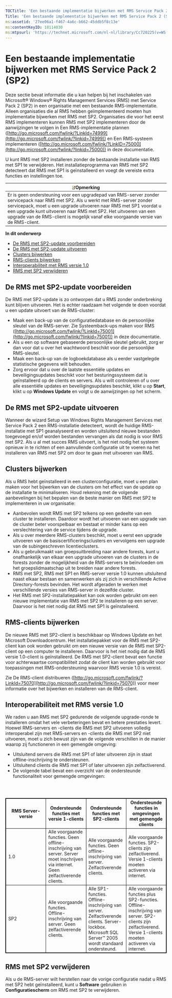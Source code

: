 ```yaml
---
TOCTitle: 'Een bestaande implementatie bijwerken met RMS Service Pack 2 (SP2)'
Title: 'Een bestaande implementatie bijwerken met RMS Service Pack 2 (SP2)'
ms:assetid: '27ee06a1-f467-4a6c-b662-45ddb5f8c13e'
ms:contentKeyID: 18114030
ms:mtpsurl: 'https://technet.microsoft.com/nl-nl/library/Cc720225(v=WS.10)'
---
```


Een bestaande implementatie bijwerken met RMS Service Pack 2 (SP2)
==================================================================

Deze sectie bevat informatie die u kan helpen bij het inschakelen van Microsoft® Windows® Rights Management Services (RMS) met Service Pack 2 (SP2) in een organisatie met een bestaande RMS-implementatie. Alleen organisaties die al RMS hebben geïmplementeerd moeten hun implementatie bijwerken met RMS met SP2. Organisaties die voor het eerst RMS implementeren kunnen RMS met SP2 implementeren door de aanwijzingen te volgen in Een RMS-implementatie plannen ([http://go.microsoft.com/fwlink/?LinkId=74999](http://go.microsoft.com/fwlink/?linkid=74999)) en Een RMS-systeem implementeren ([http://go.microsoft.com/fwlink/?LinkID=75000](http://go.microsoft.com/fwlink/?linkid=75000)) in deze documentatie.

U kunt RMS met SP2 installeren zonder de bestaande installatie van RMS met SP1 te verwijderen. Het installatieprogramma van RMS met SP2 detecteert dat RMS met SP1 is geïnstalleerd en voegt de vereiste extra functies en instellingen toe.

| ![](/security-updates/images/Cc720225.note(WS.10).gif)Opmerking                                                                                                                                                                                                                                                                                       |
|------------------------------------------------------------------------------------------------------------------------------------------------------------------------------------------------------------------------------------------------------------------------------------------------------------------------------------------------------------------|
| Er is geen ondersteuning voor een upgradepad van RMS-server zonder servicepack naar RMS met SP2. Als u werkt met RMS-server zonder servicepack, moet u een upgrade uitvoeren naar RMS met SP1 voordat u een upgrade kunt uitvoeren naar RMS met SP2. Het uitvoeren van een upgrade van de RMS-client is mogelijk vanaf elke voorgaande versie van de RMS-client. |

**In dit onderwerp**

-   [De RMS met SP2-update voorbereiden](#bkmk_preparingforsp2update)
-   [De RMS met SP2-update uitvoeren](#bkmk_performingsp2update)
-   [Clusters bijwerken](#bkmk_updateclusters)
-   [RMS-clients bijwerken](#bkmk_updateclients)
-   [Interoperabiliteit met RMS versie 1.0](#bkmk_interop)
-   [RMS met SP2 verwijderen](#bkmk_removingrms)

<span id="bkmk_PreparingForSP2Update"></span>
De RMS met SP2-update voorbereiden
----------------------------------

De RMS met SP2-update is zo ontworpen dat u RMS zonder onderbreking kunt blijven uitvoeren. Het is echter raadzaam het volgende te doen voordat u een update uitvoert van de RMS-cluster:

-   Maak een back-up van de configuratiedatabase en de persoonlijke sleutel van de RMS-server. Zie Systeemback-ups maken voor RMS ([http://go.microsoft.com/fwlink/?LinkId=75001](http://go.microsoft.com/fwlink/?linkid=75001)) in deze documentatie.
-   Als u een op software gebaseerde persoonlijke sleutel gebruikt, zorg er dan voor dat u over het wachtwoord beschikt voor die persoonlijke RMS-sleutel.
-   Maak een back-up van de logboekdatabase als u eerder vastgelegde statistische gegevens wilt behouden.
-   Zorg ervoor dat u over de laatste essentiële updates en beveiligingsupdates beschikt voor het besturingssysteem dat is geïnstalleerd op de clients en servers. Als u wilt controleren of u over alle essentiële updates en beveiligingsupdates beschikt, klikt u op **Start**, klikt u op **Windows Update** en volgt u de aanwijzingen op het scherm.

<span id="bkmk_PerformingSP2Update"></span>
De RMS met SP2-update uitvoeren
-------------------------------

Wanneer de wizard Setup van Windows Rights Management Services met Service Pack 2 een RMS-installatie detecteert, wordt de huidige RMS-installatie met SP1 geanalyseerd en worden uitsluitend nieuwe bestanden toegevoegd en/of worden bestanden vervangen als dat nodig is voor RMS met SP2. Als u al met succes RMS uitvoert, is het niet nodig het systeem opnieuw in te richten of een aanvullende configuratie uit te voeren na het installeren van RMS met SP2 om door te gaan met uitvoeren van RMS.

<span id="bkmk_UpdateClusters"></span>
Clusters bijwerken
------------------

Als u RMS hebt geïnstalleerd in een clusterconfiguratie, moet u een plan maken voor het bijwerken van de clusters om het effect van de update op de installatie te minimaliseren. Houd rekening met de volgende aanbevelingen bij het bepalen van de beste manier om RMS met SP2 te implementeren in uw organisatie:

-   Aanbevolen wordt RMS met SP2 telkens op een gedeelte van een cluster te installeren. Daardoor wordt het uitvoeren van een upgrade van de cluster beter voorspelbaar en bestaat er minder kans op een verslechtering van de service tijdens de upgrade.
-   Als u over meerdere RMS-clusters beschikt, moet u eerst een upgrade uitvoeren van de basiscertificeringsclusters en vervolgens een upgrade van de subingeschreven licentieclusters.
-   Als u gebruikmaakt van groepsuitbreiding naar andere forests, kunt u onafhankelijk van elkaar een upgrade uitvoeren van de clusters in de forests zonder de mogelijkheid van de RMS-servers te beïnvloeden om het groepslidmaatschap uit te breiden naar andere forests.
-   RMS met SP2, RMS met SP1 en RMS-server versie 1.0 kunnen uitsluitend naast elkaar bestaan en samenwerken als zij zich in verschillende Active Directory-forests bevinden. Het wordt afgeraden te werken met verschillende versies van RMS-server in dezelfde cluster.
-   Het RMS met SP2-installatiepakket kan ook worden gebruikt om een nieuwe implementatie van RMS met SP2 te installeren op een server. Daarvoor is het niet nodig dat RMS met SP1 is geïnstalleerd.

<span id="bkmk_UpdateClients"></span>
RMS-clients bijwerken
---------------------

De nieuwe RMS met SP2-client is beschikbaar op Windows Update en het Microsoft Downloadcentrum. Het installatiepakket voor de RMS met SP2-client kan ook worden gebruikt om een nieuwe versie van de RMS met SP2-client op een computer te installeren. Daarvoor is het niet nodig dat de RMS versie 1.0-client is geïnstalleerd. De RMS met SP2-client bevat een functie voor achterwaartse compatibiliteit zodat de client kan worden gebruikt voor toepassingen met RMS-ondersteuning waarvoor RMS versie 1.0 is vereist.

Zie De RMS-client distribueren ([http://go.microsoft.com/fwlink/?LinkId=75070](http://go.microsoft.com/fwlink/?linkid=75070)) voor meer informatie over het bijwerken en installeren van de RMS-client.

<span id="bkmk_InterOp"></span>
Interoperabiliteit met RMS versie 1.0
-------------------------------------

We raden u aan RMS met SP2 gedurende de volgende upgrade-ronde te installeren omdat het vele verbeteringen bevat en betere prestaties levert. Hoewel RMS-servers en -clients die RMS met SP2 uitvoeren volledig interoperabel zijn met RMS-servers en -clients die RMS met SP2 niet uitvoeren, moet u zich bewust zijn van de volgende verschillen in de manier waarop zij functioneren in een gemengde omgeving:

-   Uitsluitend servers die RMS met SP1 of later uitvoeren zijn in staat offline-inschrijving te ondersteunen.
-   Uitsluitend clients die RMS met SP1 of later uitvoeren zijn zelfactiverend.
-   De volgende tabel bevat een overzicht van de ondersteunde functionaliteit voor gemengde omgevingen:

###  

 
<table style="border:1px solid black;">
<colgroup>
<col width="25%" />
<col width="25%" />
<col width="25%" />
<col width="25%" />
</colgroup>
<thead>
<tr class="header">
<th style="border:1px solid black;" >RMS Server-versie</th>
<th style="border:1px solid black;" >Ondersteunde functies met versie 1-clients</th>
<th style="border:1px solid black;" >Ondersteunde functies met SP2-clients</th>
<th style="border:1px solid black;" >Ondersteunde functies in omgevingen met gemengde clients</th>
</tr>
</thead>
<tbody>
<tr class="odd">
<td style="border:1px solid black;">1.0</td>
<td style="border:1px solid black;">Alle voorgaande functies.
Geen offline-inschrijving van server. Server moet inschrijven via internet.
Geen zelfactiverende clients.</td>
<td style="border:1px solid black;">Alle voorgaande functies.
Geen offline-inschrijving van server.
Zelfactiverende clients.</td>
<td style="border:1px solid black;">Alle voorgaande functies.
SP2-clients zijn zelfactiverend.
Versie 1-clients moeten activeren via internet.</td>
</tr>
<tr class="even">
<td style="border:1px solid black;">SP2</td>
<td style="border:1px solid black;">Alle voorgaande functies.
Offline-inschrijving van server.
Geen zelfactiverende clients.</td>
<td style="border:1px solid black;">Alle SP1-functies.
Offline-inschrijving van server.
Zelfactiverende clients.
Server-lockbox.
Microsoft SQL Server™ 2005 wordt standaard ondersteund.</td>
<td style="border:1px solid black;">Alle voorgaande functies plus SP2-functies.
Offline-inschrijving van server.
SP2-clients zijn zelfactiverend.
Versie 1-clients moeten activeren via internet.</td>
</tr>
</tbody>
</table>
 

<span id="bkmk_RemovingRMS"></span>
RMS met SP2 verwijderen
-----------------------

Als u de RMS-server wilt herstellen naar de vorige configuratie nadat u RMS met SP2 hebt geïnstalleerd, kunt u **Software** gebruiken in **Configuratiescherm** om RMS met SP2 te verwijderen.
